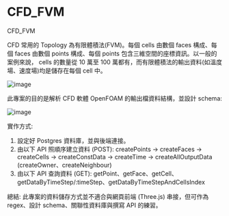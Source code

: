 # CFD_FVM
CFD_FVM

CFD 常用的 Topology 為有限體積法(FVM)。每個 cells 由數個 faces 構成、每個 faces 由數個 points 構成、每個 points 包含三維空間的座標資訊。以一般的案例來說， cells 的數量從 10 萬至 100 萬都有，而有限體積法的輸出資料(如溫度場、速度場)均是儲存在每個 cell 中。

![image](https://user-images.githubusercontent.com/99318533/162600313-ce532278-b3c1-4844-b71a-ff3530b515d0.png)

此專案的目的是解析 CFD 軟體 OpenFOAM 的輸出檔資料結構，並設計 schema:

![image](https://user-images.githubusercontent.com/99318533/162600536-27670808-7f78-4ff6-8601-1f3725f00082.png)

實作方式:
1. 設定好 Postgres 資料庫，並與後端連接。
2. 由以下 API 照順序建立資料
    (POST): createPoints -> createFaces -> createCells -> createConstData -> createTime -> createAllOutputData (createOwner、createNeighbour)
3. 由以下 API 查詢資料
    (GET): getPoint、getFace、getCell、getDataByTimeStep/:timeStep、getDataByTimeStepAndCellsIndex
    
總結:
此專案的資料儲存方式並不適合與網頁前端 (Three.js) 串接，但可作為 regex、設計 schema、關聯性資料庫與撰寫 API 的練習。
